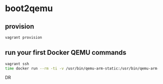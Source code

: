 # boot2qemu

## provision
```bash
vagrant provision
```

## run your first Docker QEMU commands
```bash
vagrant ssh
time docker run --rm -ti -v /usr/bin/qemu-arm-static:/usr/bin/qemu-arm-static hypriot/rpi-node node --version
```

DR
